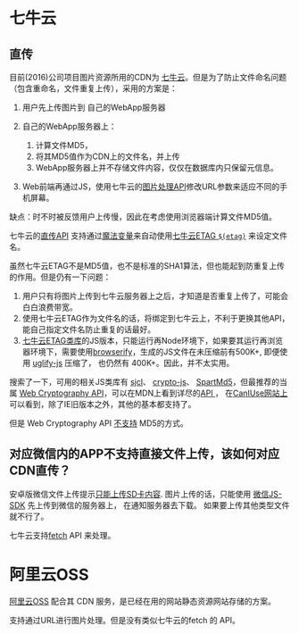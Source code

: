 

# 七牛云

## 直传

目前(2016)公司项目图片资源所用的CDN为 [七牛云](http://www.qiniu.com/)。但是为了防止文件命名问题（包含重命名，文件重复上传），采用的方案是：

1. 用户先上传图片到 自己的WebApp服务器
1. 自己的WebApp服务器上：

    1. 计算文件MD5，
    1. 将其MD5值作为CDN上的文件名，并上传
    1. WebApp服务器上并不存储文件内容，仅仅在数据库内只保留元信息。

1. Web前端再通过JS，使用七牛云的[图片处理API](http://developer.qiniu.com/code/v6/api/kodo-api/image/index.html)修改URL参数来适应不同的手机屏幕。


缺点：时不时被反馈用户上传慢，因此在考虑使用浏览器端计算文件MD5值。

七牛云的[直传API](http://developer.qiniu.com/code/v6/api/kodo-api/up/upload.html) 支持通过[魔法变量](http://developer.qiniu.com/article/kodo/kodo-developer/up/vars.html#magicvar)来自动使用[七牛云ETAG `$(etag)`](http://developer.qiniu.com/article/kodo/kodo-developer/appendix.html#qiniu-etag) 来设定文件名。

虽然七牛云ETAG不是MD5值，也不是标准的SHA1算法，但也能起到防重复上传的作用。但是仍有一下问题：

1. 用户只有将图片上传到七牛云服务器上之后，才知道是否重复上传了，可能会白白浪费带宽。
1. 使用七牛云ETAG作为文件名的话，将绑定到七牛云上，不利于更换其他API，能自己指定文件名防止重复的话最好。
1. [七牛云ETAG类库](https://github.com/qiniu/qetag)的JS版本，只能运行再Node环境下，如果要其运行再浏览器环境下，需要使用[browserify](http://browserify.org/)，生成的JS文件在未压缩前有500K+, 即便使用 [uglify-js](https://www.npmjs.com/package/uglify-js) 压缩了，
也仍然有 400K+。因此，并不太实用。


搜索了一下，可用的相关JS类库有 [sjcl](https://github.com/bitwiseshiftleft/sjcl)、
[crypto-js](https://github.com/brix/crypto-js/tree/develop/src)、
[SpartMd5](https://github.com/satazor/js-spark-md5)，但最推荐的当属 [Web Cryptography API](https://www.w3.org/TR/WebCryptoAPI/)，可以在MDN上看到详尽的[API ](https://developer.mozilla.org/en-US/docs/Web/API/Window/crypto)， 在[CanIUse网站上](http://caniuse.com/#feat=cryptography)可以看到，除了IE旧版本之外，其他的基本都支持了。

但是 Web Cryptography API [不支持](https://developer.mozilla.org/en-US/docs/Web/API/SubtleCrypto/digest) MD5的方式。



## 对应微信内的APP不支持直接文件上传，该如何对应CDN直传？

安卓版微信文件上传提示[只能上传SD卡内容](http://www.zhihu.com/question/21452742?rf=27008938).
图片上传的话，只能使用 [微信JS-SDK](https://mp.weixin.qq.com/wiki/11/74ad127cc054f6b80759c40f77ec03db.html) 先上传到微信的服务器上，
在通知服务器去下载。
如果要上传其他类型文件就不行了。

七牛云支持[fetch](http://developer.qiniu.com/code/v6/api/kodo-api/rs/fetch.html) API 来处理。


# 阿里云OSS

[阿里云OSS](https://www.aliyun.com/product/oss) 配合其 CDN 服务，是已经在用的网站静态资源网站存储的方案。

支持通过URL进行图片处理。但是没有类似七牛云的fetch 的 API。

